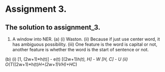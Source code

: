 # Assignment 3.

## The solution to assignment_3.
1. A window into NER.
(a) (i) Waston.
(ii) Because if just use center word, it has ambiguous possibility.
(iii) One feature is the word is capital or not, another feature is whether the word is the start of sentence or not.

(b) (i) [1, (2w+1)*h(t)] - e(t)
	[(2w+1)*h(t), H] - W
	[H, C] - U
    (ii) O(T*((2w+1)*h(t)*H+(2w+1)*V*H)+H*C)
    